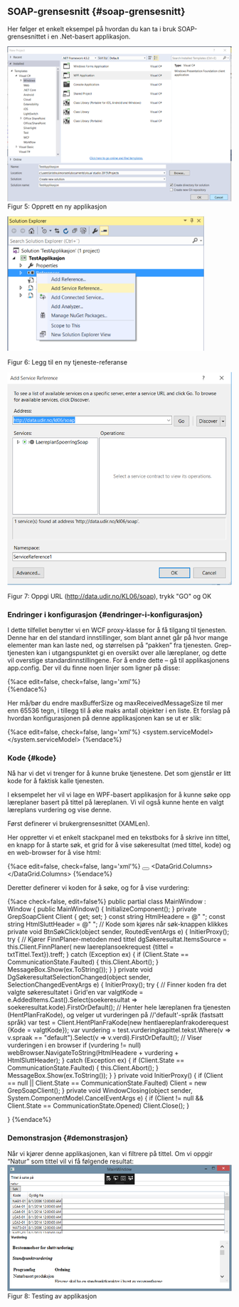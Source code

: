 ## SOAP-grensesnitt {#soap-grensesnitt}

Her følger et enkelt eksempel på hvordan du kan ta i bruk SOAP-grensesnittet i en .Net-basert applikasjon.

![](../figurer/figur5.PNG)
Figur 5: Opprett en ny applikasjon

![](../figurer/figur6.PNG)

Figur 6: Legg til en ny tjeneste-referanse

![](../figurer/figur7.PNG)

Figur 7: Oppgi URL (http://data.udir.no/KL06/soap), trykk "GO" og OK

### Endringer i konfigurasjon {#endringer-i-konfigurasjon}

I dette tilfellet benytter vi en WCF proxy-klasse for å få tilgang til tjenesten. Denne har en del standard innstillinger, som blant annet går på hvor mange elementer man kan laste ned, og størrelsen på “pakken” fra tjenesten. Grep-tjenesten kan i utgangspunktet gi en oversikt over alle læreplaner, og dette vil overstige standardinnstillingene. For å endre dette – gå til applikasjonens app.config. Der vil du finne noen linjer som ligner på disse:

{%ace edit=false, check=false, lang='xml'%}
<basicHttpBinding>        
  <binding name="GrepSoapBinding_GrepSoap" closeTimeout="00:01:00"
    openTimeout="00:01:00" receiveTimeout="00:10:00" sendTimeout="00:01:00"
    allowCookies="false" bypassProxyOnLocal="false" hostNameComparisonMode="StrongWildcard"
    maxBufferPoolSize="524288" maxBufferSize="2147483647" maxReceivedMessageSize="2147483647"
    textEncoding="utf-8" transferMode="Buffered" useDefaultWebProxy="true"
    messageEncoding="Text">
    <readerQuotas maxDepth="32" maxStringContentLength="8192" maxArrayLength="16384"
    maxBytesPerRead="4096" maxNameTableCharCount="16384" />
    <security mode="None">
      <transport clientCredentialType="None" proxyCredentialType="None" realm="" />
      <message clientCredentialType="UserName" algorithmSuite="Default" />
    </security>
  </binding>
</basicHttpBinding>
{%endace%}

Her må/bør du endre maxBufferSize og maxReceivedMessageSize til mer enn 65536 tegn, i tillegg til å øke maks antall objekter i en liste. Et forslag på hvordan konfigurasjonen på denne applikasjonen kan se ut er slik:

{%ace edit=false, check=false, lang='xml'%}
<system.serviceModel>
  <bindings>
    <basicHttpBinding>
      <binding name="GrepSoapBinding_GrepSoap" closeTimeout="00:01:00" openTimeout="00:01:00" receiveTimeout="00:10:00" sendTimeout="00:01:00" allowCookies="false" bypassProxyOnLocal="false" hostNameComparisonMode="StrongWildcard" maxBufferSize="6553600" maxBufferPoolSize="524288" maxReceivedMessageSize="6553600" messageEncoding="Text" textEncoding="utf-8" transferMode="Buffered" useDefaultWebProxy="true">
        <readerQuotas maxDepth="32" maxStringContentLength="8192" maxArrayLength="16384" maxBytesPerRead="4096" maxNameTableCharCount="16384" />
        <security mode="None">
          <transport clientCredentialType="None" proxyCredentialType="None" realm="" />
          <message clientCredentialType="UserName" algorithmSuite="Default" />
        </security>
      </binding>
    </basicHttpBinding>
  </bindings>
  <client>
    <endpoint address="http://data.udir.no/soap" binding="basicHttpBinding" behaviorConfiguration="GrepBehavior" bindingConfiguration="GrepSoapBinding_GrepSoap" contract="Læreplanspørringer.GrepSoap" name="GrepSoapBinding_GrepSoap" />
  </client>
  <behaviors>
    <endpointBehaviors>
      <behavior name="GrepBehavior">
        <dataContractSerializer maxItemsInObjectGraph="2147483647" />
      </behavior>
    </endpointBehaviors>
  </behaviors>
</system.serviceModel>
{%endace%}

### Kode {#kode}

Nå har vi det vi trenger for å kunne bruke tjenestene. Det som gjenstår er litt kode for å faktisk kalle tjenesten.

I eksempelet her vil vi lage en WPF-basert applikasjon for å kunne søke opp læreplaner basert på tittel på læreplanen. Vi vil også kunne hente en valgt læreplans vurdering og vise denne.

Først definerer vi brukergrensesnittet (XAMLen).

Her oppretter vi et enkelt stackpanel med en tekstboks for å skrive inn tittel, en knapp for å starte søk, et grid for å vise søkeresultat (med tittel, kode) og en web-browser for å vise html:

{%ace edit=false, check=false, lang='xml'%}
<Window x:Class="TestApplication.MainWindow"
        xmlns="http://schemas.microsoft.com/winfx/2006/xaml/presentation"
        xmlns:x="http://schemas.microsoft.com/winfx/2006/xaml"
        xmlns:d="http://schemas.microsoft.com/expression/blend/2008"
        xmlns:mc="http://schemas.openxmlformats.org/markup-compatibility/2006"
        xmlns:local="clr-namespace:TestApplication"
        mc:Ignorable="d"
        Title="MainWindow" Height="350" Width="525">
    <Grid>
        <StackPanel>
            <Label Content="Tittel å søke på"></Label>
            <TextBox Name="txtTittel"></TextBox>
            <Button Name="btnSøk" Content="Søk" HorizontalAlignment="Left" Width="40"
            Click="BtnSøkClick"></Button>
            <ScrollViewer MaxHeight="150">
                <DataGrid Name="dgSøkeresultat" AutoGenerateColumns="False"
                SelectionChanged="DgSøkeresultatSelectionChanged">
                    <DataGrid.Columns>
                        <DataGridTextColumn Binding="{Binding kode}" Header="Kode"></DataGridTextColumn>
                        <DataGridTextColumn Binding="{Binding gyldigfra}" Header="Gyldig fra">
                        </DataGridTextColumn>
                    </DataGrid.Columns>
                </DataGrid>
            </ScrollViewer>
            <Label Content="Vurdering" FontWeight="Bold"></Label>
            <ScrollViewer MaxHeight="150">
                <WebBrowser Name="webBrowser"></WebBrowser>
            </ScrollViewer>
        </StackPanel>
    </Grid>
</Window>
{%endace%}

Deretter definerer vi koden for å søke, og for å vise vurdering:

{%ace check=false, edit=false%}
public partial class MainWindow : Window
  {
    public MainWindow()
    {
      InitializeComponent();
    }
    private GrepSoapClient Client { get; set; }
    const string HtmlHeadere = @"<html> <head> <meta http-equiv='Content-Type'
    content='text/html;charset=UTF-8'> </head> <body>";
    const string HtmlSluttHeader = @"</body> </html>";
    // Kode som kjøres når søk-knappen klikkes
    private void BtnSøkClick(object sender, RoutedEventArgs e)
    {
        InitierProxy();
        try
        {
            // Kjører FinnPlaner-metoden med tittel
            dgSøkeresultat.ItemsSource = this.Client.FinnPlaner(
              new laereplansoekrequest {tittel = txtTittel.Text}).treff;
        }
        catch (Exception ex)
        {
            if (Client.State == CommunicationState.Faulted)
            {
                this.Client.Abort();
            }
            MessageBox.Show(ex.ToString());
        }
    }
    private void DgSøkeresultatSelectionChanged(object sender, SelectionChangedEventArgs e)
    {
        InitierProxy();
        try
        {
            // Finner koden fra det valgte søkeresultatet i Grid'en
            var valgtKode = e.AddedItems.Cast<laereplansoekeresultat>().Select(soekeresultat =>
            soekeresultat.kode).FirstOrDefault();
            // Henter hele læreplanen fra tjenesten (HentPlanFraKode), og velger ut vurderingen på
            //'default'-språk (fastsatt språk)
            var test = Client.HentPlanFraKode(new hentlaereplanfrakoderequest {Kode = valgtKode});
            var vurdering = test.vurderingkapittel.tekst.Where(v => v.spraak == "default").Select(v =>
            v.verdi).FirstOrDefault();
            // Viser vurderingen i en browser
            if (vurdering != null)
                webBrowser.NavigateToString(HtmlHeadere + vurdering + HtmlSluttHeader);
        }
        catch (Exception ex)
        {
            if (Client.State == CommunicationState.Faulted)
            {
                this.Client.Abort();
            }
            MessageBox.Show(ex.ToString());
        }
    }
    private void InitierProxy()
    {
        if (Client == null || Client.State == CommunicationState.Faulted)
            Client = new GrepSoapClient();
    }
    private void WindowClosing(object sender, System.ComponentModel.CancelEventArgs e)
    {
        if (Client != null && Client.State == CommunicationState.Opened)
            Client.Close();
    }

}
{%endace%}

### Demonstrasjon {#demonstrasjon}

Når vi kjører denne applikasjonen, kan vi filtrere på tittel. Om vi oppgir “Natur” som tittel vil vi få følgende resultat:
![](../figurer/figur9.png)
Figur 8: Testing av applikasjon
